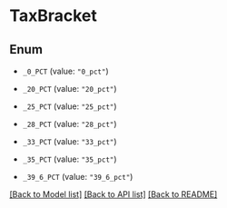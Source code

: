 # TaxBracket

## Enum


* `_0_PCT` (value: `"0_pct"`)

* `_20_PCT` (value: `"20_pct"`)

* `_25_PCT` (value: `"25_pct"`)

* `_28_PCT` (value: `"28_pct"`)

* `_33_PCT` (value: `"33_pct"`)

* `_35_PCT` (value: `"35_pct"`)

* `_39_6_PCT` (value: `"39_6_pct"`)


[[Back to Model list]](../README.md#documentation-for-models) [[Back to API list]](../README.md#documentation-for-api-endpoints) [[Back to README]](../README.md)


